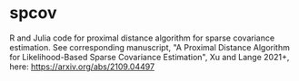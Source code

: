 # spcov
R and Julia code for proximal distance algorithm for sparse covariance estimation. See corresponding manuscript, "A Proximal Distance Algorithm for Likelihood-Based Sparse Covariance Estimation", Xu and Lange 2021+, here: https://arxiv.org/abs/2109.04497
